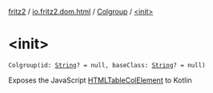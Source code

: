 [fritz2](../../index.md) / [io.fritz2.dom.html](../index.md) / [Colgroup](index.md) / [&lt;init&gt;](./-init-.md)

# &lt;init&gt;

`Colgroup(id: `[`String`](https://kotlinlang.org/api/latest/jvm/stdlib/kotlin/-string/index.html)`? = null, baseClass: `[`String`](https://kotlinlang.org/api/latest/jvm/stdlib/kotlin/-string/index.html)`? = null)`

Exposes the JavaScript [HTMLTableColElement](https://developer.mozilla.org/en/docs/Web/API/HTMLTableColElement) to Kotlin

